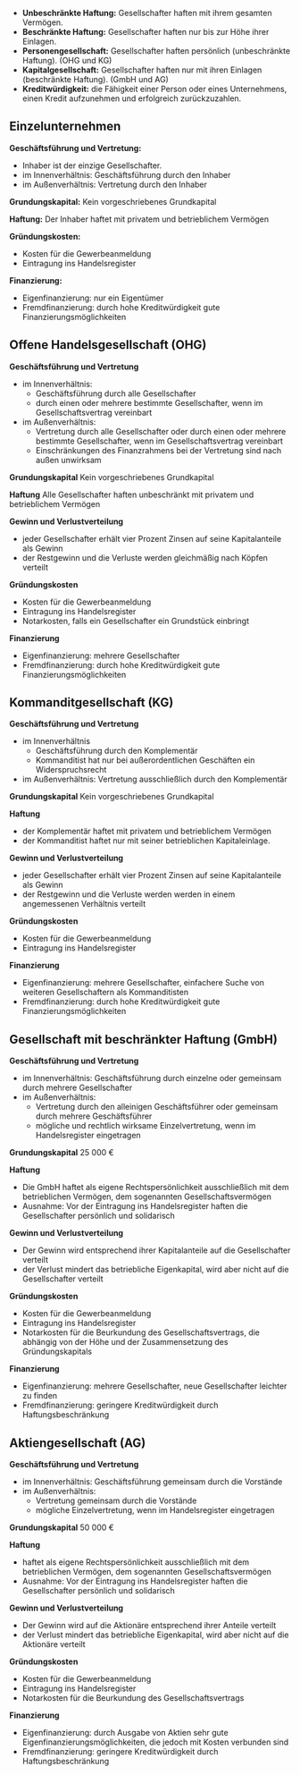 - **Unbeschränkte Haftung:** Gesellschafter haften mit ihrem gesamten Vermögen.
- **Beschränkte Haftung:** Gesellschafter haften nur bis zur Höhe ihrer Einlagen.
- **Personengesellschaft:** Gesellschafter haften persönlich (unbeschränkte Haftung). (OHG und KG)
- **Kapitalgesellschaft:** Gesellschafter haften nur mit ihren Einlagen (beschränkte Haftung). (GmbH und AG)
- **Kreditwürdigkeit:** die Fähigkeit einer Person oder eines Unternehmens, einen Kredit aufzunehmen und erfolgreich zurückzuzahlen.

## Einzelunternehmen
**Geschäftsführung und Vertretung:**
- Inhaber ist der einzige Gesellschafter.
- im Innenverhältnis: Geschäftsführung durch den Inhaber
- im Außenverhältnis: Vertretung durch den Inhaber

**Grundungskapital:**
Kein vorgeschriebenes Grundkapital

**Haftung:**
Der Inhaber haftet mit privatem und betrieblichem Vermögen

**Gründungskosten:**
- Kosten für die Gewerbeanmeldung
- Eintragung ins Handelsregister

**Finanzierung:**
- Eigenfinanzierung: nur ein Eigentümer
- Fremdfinanzierung: durch hohe Kreditwürdigkeit gute Finanzierungsmöglichkeiten

## Offene Handelsgesellschaft (OHG)

**Geschäftsführung und Vertretung**
- im Innenverhältnis:
	- Geschäftsführung durch alle Gesellschafter
	- durch einen oder mehrere bestimmte Gesellschafter, wenn im Gesellschaftsvertrag vereinbart
- im Außenverhältnis:
	- Vertretung durch alle Gesellschafter oder durch einen oder mehrere bestimmte Gesellschafter, wenn im Gesellschaftsvertrag vereinbart
	- Einschränkungen des Finanzrahmens bei der Vertretung sind nach außen unwirksam

**Grundungskapital**
Kein vorgeschriebenes Grundkapital

**Haftung**
Alle Gesellschafter haften unbeschränkt mit privatem und betrieblichem Vermögen

**Gewinn und Verlustverteilung**
- jeder Gesellschafter erhält vier Prozent Zinsen auf seine Kapitalanteile als Gewinn
- der Restgewinn und die Verluste werden gleichmäßig nach Köpfen verteilt

**Gründungskosten**
- Kosten für die Gewerbeanmeldung
- Eintragung ins Handelsregister
- Notarkosten, falls ein Gesellschafter ein Grundstück einbringt

**Finanzierung**
- Eigenfinanzierung: mehrere Gesellschafter
- Fremdfinanzierung: durch hohe Kreditwürdigkeit gute Finanzierungsmöglichkeiten

## Kommanditgesellschaft (KG)

**Geschäftsführung und Vertretung**
- im Innenverhältnis
	- Geschäftsführung durch den Komplementär
	- Kommanditist hat nur bei außerordentlichen Geschäften ein Widerspruchsrecht
- im Außenverhältnis: Vertretung ausschließlich durch den Komplementär

**Grundungskapital**
Kein vorgeschriebenes Grundkapital

**Haftung**
- der Komplementär haftet mit privatem und betrieblichem Vermögen
- der Kommanditist haftet nur mit seiner betrieblichen Kapitaleinlage.

**Gewinn und Verlustverteilung**
- jeder Gesellschafter erhält vier Prozent Zinsen auf seine Kapitalanteile als Gewinn
- der Restgewinn und die Verluste werden werden in einem angemessenen Verhältnis verteilt

**Gründungskosten**
- Kosten für die Gewerbeanmeldung
- Eintragung ins Handelsregister

**Finanzierung**
- Eigenfinanzierung: mehrere Gesellschafter, einfachere Suche von weiteren Gesellschaftern als Kommanditisten
- Fremdfinanzierung: durch hohe Kreditwürdigkeit gute Finanzierungsmöglichkeiten

## Gesellschaft mit beschränkter Haftung (GmbH)

**Geschäftsführung und Vertretung**
- im Innenverhältnis: Geschäftsführung durch einzelne oder gemeinsam durch mehrere Gesellschafter
- im Außenverhältnis:
	- Vertretung durch den alleinigen Geschäftsführer oder gemeinsam durch mehrere Geschäftsführer
	- mögliche und rechtlich wirksame Einzelvertretung, wenn im Handelsregister eingetragen

**Grundungskapital**
25 000 €

**Haftung**
- Die GmbH haftet als eigene Rechtspersönlichkeit ausschließlich mit dem betrieblichen Vermögen, dem sogenannten Gesellschaftsvermögen
- Ausnahme: Vor der Eintragung ins Handelsregister haften die Gesellschafter persönlich und solidarisch

**Gewinn und Verlustverteilung**
- Der Gewinn wird entsprechend ihrer Kapitalanteile auf die Gesellschafter verteilt
- der Verlust mindert das betriebliche Eigenkapital, wird aber nicht auf die Gesellschafter verteilt

**Gründungskosten**
- Kosten für die Gewerbeanmeldung
- Eintragung ins Handelsregister
- Notarkosten für die Beurkundung des Gesellschaftsvertrags, die abhängig von der Höhe und der Zusammensetzung des Gründungskapitals

**Finanzierung**
- Eigenfinanzierung: mehrere Gesellschafter, neue Gesellschafter leichter zu finden
- Fremdfinanzierung: geringere Kreditwürdigkeit durch Haftungsbeschränkung 

## Aktiengesellschaft (AG)

**Geschäftsführung und Vertretung**
- im Innenverhältnis: Geschäftsführung gemeinsam durch die Vorstände 
- im Außenverhältnis:
	- Vertretung gemeinsam durch die Vorstände
	- mögliche Einzelvertretung, wenn im Handelsregister eingetragen

**Grundungskapital**
50 000 €

**Haftung**
- haftet als eigene Rechtspersönlichkeit ausschließlich mit dem betrieblichen Vermögen, dem sogenannten Gesellschaftsvermögen
- Ausnahme: Vor der Eintragung ins Handelsregister haften die Gesellschafter persönlich und solidarisch

**Gewinn und Verlustverteilung**
- Der Gewinn wird auf die Aktionäre entsprechend ihrer Anteile verteilt
- der Verlust mindert das betriebliche Eigenkapital, wird aber nicht auf die Aktionäre verteilt

**Gründungskosten**
- Kosten für die Gewerbeanmeldung
- Eintragung ins Handelsregister
- Notarkosten für die Beurkundung des Gesellschaftsvertrags

**Finanzierung**
- Eigenfinanzierung: durch Ausgabe von Aktien sehr gute Eigenfinanzierungsmöglichkeiten, die jedoch mit Kosten verbunden sind
- Fremdfinanzierung: geringere Kreditwürdigkeit durch Haftungsbeschränkung
